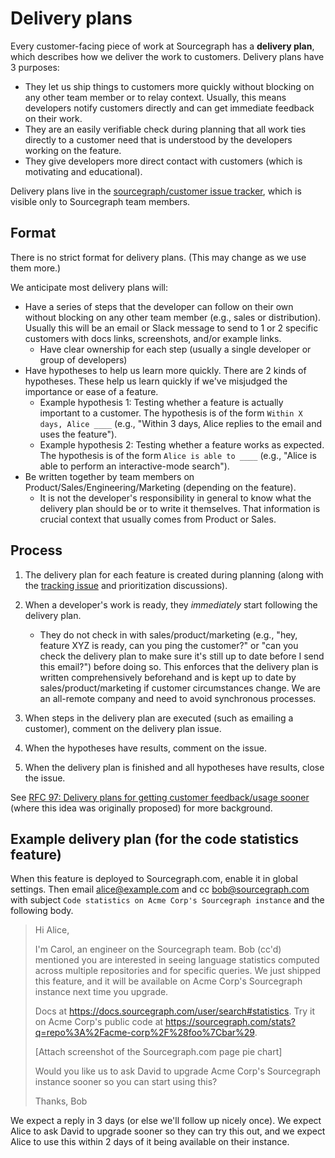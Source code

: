 # Delivery plans

Every customer-facing piece of work at Sourcegraph has a **delivery plan**, which describes how we deliver the work to customers. Delivery plans have 3 purposes:

- They let us ship things to customers more quickly without blocking on any other team member or to relay context. Usually, this means developers notify customers directly and can get immediate feedback on their work.
- They are an easily verifiable check during planning that all work ties directly to a customer need that is understood by the developers working on the feature.
- They give developers more direct contact with customers (which is motivating and educational).

Delivery plans live in the [sourcegraph/customer issue tracker](https://github.com/sourcegraph/customer/issues), which is visible only to Sourcegraph team members.

## Format

There is no strict format for delivery plans. (This may change as we use them more.)

We anticipate most delivery plans will:

- Have a series of steps that the developer can follow on their own without blocking on any other team member (e.g., sales or distribution). Usually this will be an email or Slack message to send to 1 or 2 specific customers with docs links, screenshots, and/or example links.
  - Have clear ownership for each step (usually a single developer or group of developers)
- Have hypotheses to help us learn more quickly. There are 2 kinds of hypotheses. These help us learn quickly if we've misjudged the importance or ease of a feature.
  - Example hypothesis 1: Testing whether a feature is actually important to a customer. The hypothesis is of the form `Within X days, Alice ____` (e.g., "Within 3 days, Alice replies to the email and uses the feature").
  - Example hypothesis 2: Testing whether a feature works as expected. The hypothesis is of the form `Alice is able to ____` (e.g., "Alice is able to perform an interactive-mode search").
- Be written together by team members on Product/Sales/Engineering/Marketing (depending on the feature).
  - It is not the developer's responsibility in general to know what the delivery plan should be or to write it themselves. That information is crucial context that usually comes from Product or Sales.

## Process

1. The delivery plan for each feature is created during planning (along with the [tracking issue](../engineering/tracking_issues.md) and prioritization discussions).
1. When a developer's work is ready, they *immediately* start following the delivery plan.

   - They do not check in with sales/product/marketing (e.g., "hey, feature XYZ is ready, can you ping the customer?" or "can you check the delivery plan to make sure it's still up to date before I send this email?") before doing so. This enforces that the delivery plan is written comprehensively beforehand and is kept up to date by sales/product/marketing if customer circumstances change. We are an all-remote company and need to avoid synchronous processes.

1. When steps in the delivery plan are executed (such as emailing a customer), comment on the delivery plan issue.
1. When the hypotheses have results, comment on the issue.
1. When the delivery plan is finished and all hypotheses have results, close the issue.

See [RFC 97: Delivery plans for getting customer feedback/usage sooner](https://docs.google.com/document/d/1cZ7JIVuRWrF2MxwDdH36SC7zOyT2qJf9AMUd9Wc9_aY/edit#) (where this idea was originally proposed) for more background.

## Example delivery plan (for the code statistics feature)

When this feature is deployed to Sourcegraph.com, enable it in global settings. Then email alice@example.com and cc bob@sourcegraph.com with subject `Code statistics on Acme Corp's Sourcegraph instance` and the following body.

> Hi Alice,
>
> I'm Carol, an engineer on the Sourcegraph team. Bob (cc'd) mentioned you are interested in seeing language statistics computed across multiple repositories and for specific queries. We just shipped this feature, and it will be available on Acme Corp's Sourcegraph instance next time you upgrade.
>
> Docs at https://docs.sourcegraph.com/user/search#statistics. Try it on Acme Corp's public code at https://sourcegraph.com/stats?q=repo%3A%2Facme-corp%2F%28foo%7Cbar%29.
>
> [Attach screenshot of the Sourcegraph.com page pie chart]
>
> Would you like us to ask David to upgrade Acme Corp's Sourcegraph instance sooner so you can start using this?
>
> Thanks,
> Bob

We expect a reply in 3 days (or else we'll follow up nicely once). We expect Alice to ask David to upgrade sooner so they can try this out, and we expect Alice to use this within 2 days of it being available on their instance.

